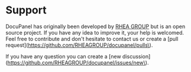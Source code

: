 # Support

DocuPanel has originally been developed by [RHEA GROUP](https://www.rheagroup.com/) but is an open source project. If you have any idea to improve it, your help is welcomed. Feel free to contribute and don't hesitate to contact us or create a [pull request](https://github.com/RHEAGROUP/docupanel/pulls\).

If you have any question you can create a [new discussion](https://github.com/RHEAGROUP/docupanel/issues/new\).

